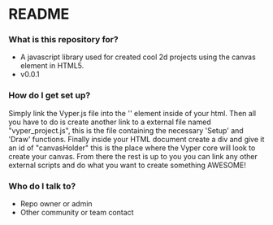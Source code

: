 # README #

### What is this repository for? ###

* A javascript library used for created cool 2d projects using the canvas element in HTML5.
* v0.0.1

### How do I get set up? ###

Simply link the Vyper.js file into the '<head></head>' element inside of your html. Then all you have to do is create another link to a external file named "vyper\_project.js", this is the file containing the necessary 'Setup' and 'Draw' functions. Finally inside your HTML document create a div and give it an id of "canvasHolder" this is the place where the Vyper core will look to create your canvas. From there the rest is up to you you can link any other external scripts and do what you want to create something AWESOME!

### Who do I talk to? ###

* Repo owner or admin
* Other community or team contact
